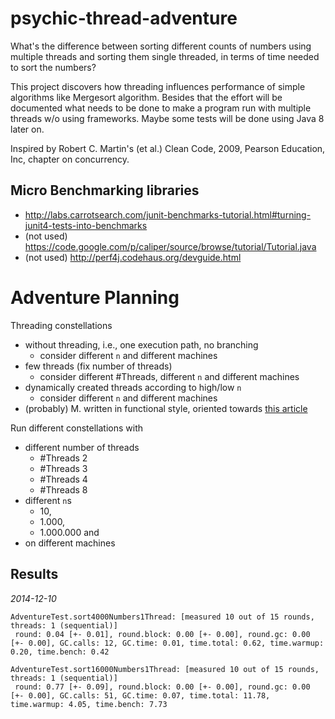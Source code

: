 psychic-thread-adventure
========================
What's the difference between sorting different counts of numbers using multiple threads and sorting them single threaded, in terms of time needed to sort the numbers?

This project discovers how threading influences performance of simple algorithms like Mergesort algorithm. Besides that the effort will be documented what needs to be done to make a program run with multiple threads w/o using frameworks. Maybe some tests will be done using Java 8 later on.

Inspired by Robert C. Martin's (et al.) Clean Code, 2009, Pearson Education, Inc, chapter on concurrency.

Micro Benchmarking libraries
-----------------
* http://labs.carrotsearch.com/junit-benchmarks-tutorial.html#turning-junit4-tests-into-benchmarks
* (not used) https://code.google.com/p/caliper/source/browse/tutorial/Tutorial.java
* (not used) http://perf4j.codehaus.org/devguide.html

Adventure Planning
=================
Threading constellations
* without threading, i.e., one execution path, no branching
  * consider different `n` and different machines
* few threads (fix number of threads)
  * consider different #Threads, different `n` and different machines
* dynamically created threads according to high/low `n`
  * consider different `n` and different machines
* (probably) M. written in functional style, oriented towards [this article](http://stackoverflow.com/questions/24855746/understanding-when-and-how-to-use-java-8-lambdas)

Run different constellations with
* different number of threads
  * #Threads 2
  * #Threads 3
  * #Threads 4
  * #Threads 8
* different `n`s
  * 10,
  * 1.000,
  * 1.000.000 and 
* on different machines

Results
-----------------
*2014-12-10*
```
AdventureTest.sort4000Numbers1Thread: [measured 10 out of 15 rounds, threads: 1 (sequential)]
 round: 0.04 [+- 0.01], round.block: 0.00 [+- 0.00], round.gc: 0.00 [+- 0.00], GC.calls: 12, GC.time: 0.01, time.total: 0.62, time.warmup: 0.20, time.bench: 0.42
```
```
AdventureTest.sort16000Numbers1Thread: [measured 10 out of 15 rounds, threads: 1 (sequential)]
 round: 0.77 [+- 0.09], round.block: 0.00 [+- 0.00], round.gc: 0.00 [+- 0.00], GC.calls: 51, GC.time: 0.07, time.total: 11.78, time.warmup: 4.05, time.bench: 7.73
```
